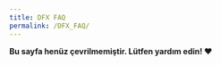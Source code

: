 ```yaml
---
title: DFX FAQ
permalink: /DFX_FAQ/
---
```


**Bu sayfa henüz çevrilmemiştir. Lütfen yardım edin! ❤**
